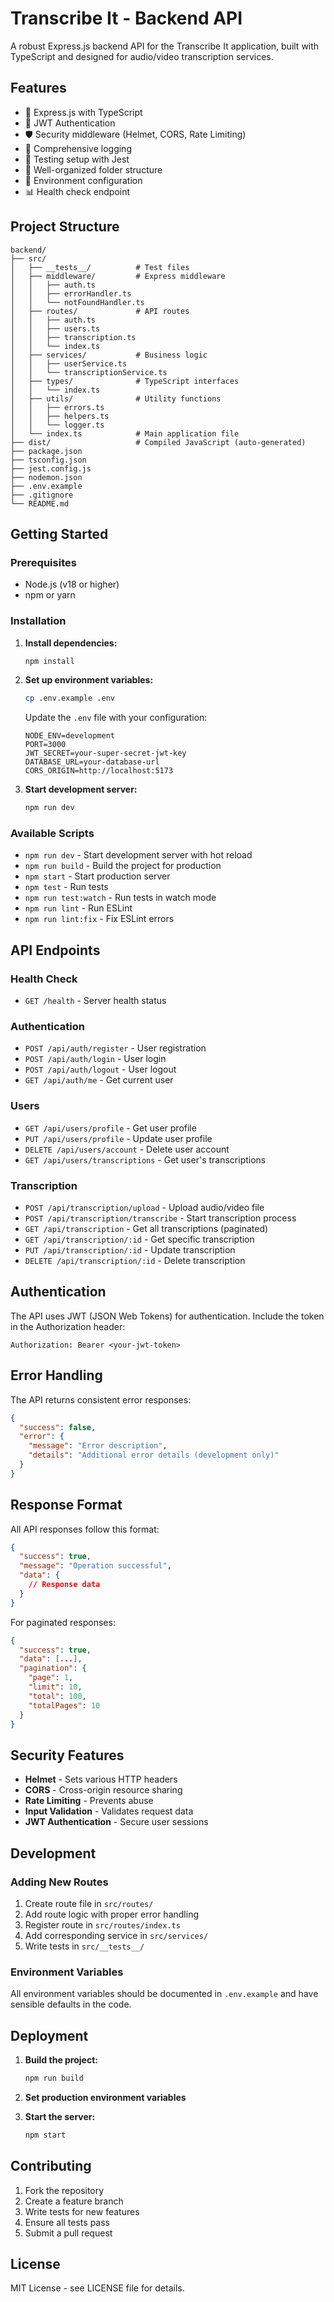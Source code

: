 # Transcribe It - Backend API

A robust Express.js backend API for the Transcribe It application, built with TypeScript and designed for audio/video transcription services.

## Features

- 🚀 Express.js with TypeScript
- 🔐 JWT Authentication
- 🛡️ Security middleware (Helmet, CORS, Rate Limiting)
- 📝 Comprehensive logging
- 🧪 Testing setup with Jest
- 📁 Well-organized folder structure
- 🔧 Environment configuration
- 📊 Health check endpoint

## Project Structure

```
backend/
├── src/
│   ├── __tests__/          # Test files
│   ├── middleware/         # Express middleware
│   │   ├── auth.ts
│   │   ├── errorHandler.ts
│   │   └── notFoundHandler.ts
│   ├── routes/             # API routes
│   │   ├── auth.ts
│   │   ├── users.ts
│   │   ├── transcription.ts
│   │   └── index.ts
│   ├── services/           # Business logic
│   │   ├── userService.ts
│   │   └── transcriptionService.ts
│   ├── types/              # TypeScript interfaces
│   │   └── index.ts
│   ├── utils/              # Utility functions
│   │   ├── errors.ts
│   │   ├── helpers.ts
│   │   └── logger.ts
│   └── index.ts            # Main application file
├── dist/                   # Compiled JavaScript (auto-generated)
├── package.json
├── tsconfig.json
├── jest.config.js
├── nodemon.json
├── .env.example
├── .gitignore
└── README.md
```

## Getting Started

### Prerequisites

- Node.js (v18 or higher)
- npm or yarn

### Installation

1. **Install dependencies:**

   ```bash
   npm install
   ```

2. **Set up environment variables:**

   ```bash
   cp .env.example .env
   ```

   Update the `.env` file with your configuration:

   ```env
   NODE_ENV=development
   PORT=3000
   JWT_SECRET=your-super-secret-jwt-key
   DATABASE_URL=your-database-url
   CORS_ORIGIN=http://localhost:5173
   ```

3. **Start development server:**
   ```bash
   npm run dev
   ```

### Available Scripts

- `npm run dev` - Start development server with hot reload
- `npm run build` - Build the project for production
- `npm start` - Start production server
- `npm test` - Run tests
- `npm run test:watch` - Run tests in watch mode
- `npm run lint` - Run ESLint
- `npm run lint:fix` - Fix ESLint errors

## API Endpoints

### Health Check

- `GET /health` - Server health status

### Authentication

- `POST /api/auth/register` - User registration
- `POST /api/auth/login` - User login
- `POST /api/auth/logout` - User logout
- `GET /api/auth/me` - Get current user

### Users

- `GET /api/users/profile` - Get user profile
- `PUT /api/users/profile` - Update user profile
- `DELETE /api/users/account` - Delete user account
- `GET /api/users/transcriptions` - Get user's transcriptions

### Transcription

- `POST /api/transcription/upload` - Upload audio/video file
- `POST /api/transcription/transcribe` - Start transcription process
- `GET /api/transcription` - Get all transcriptions (paginated)
- `GET /api/transcription/:id` - Get specific transcription
- `PUT /api/transcription/:id` - Update transcription
- `DELETE /api/transcription/:id` - Delete transcription

## Authentication

The API uses JWT (JSON Web Tokens) for authentication. Include the token in the Authorization header:

```
Authorization: Bearer <your-jwt-token>
```

## Error Handling

The API returns consistent error responses:

```json
{
  "success": false,
  "error": {
    "message": "Error description",
    "details": "Additional error details (development only)"
  }
}
```

## Response Format

All API responses follow this format:

```json
{
  "success": true,
  "message": "Operation successful",
  "data": {
    // Response data
  }
}
```

For paginated responses:

```json
{
  "success": true,
  "data": [...],
  "pagination": {
    "page": 1,
    "limit": 10,
    "total": 100,
    "totalPages": 10
  }
}
```

## Security Features

- **Helmet** - Sets various HTTP headers
- **CORS** - Cross-origin resource sharing
- **Rate Limiting** - Prevents abuse
- **Input Validation** - Validates request data
- **JWT Authentication** - Secure user sessions

## Development

### Adding New Routes

1. Create route file in `src/routes/`
2. Add route logic with proper error handling
3. Register route in `src/routes/index.ts`
4. Add corresponding service in `src/services/`
5. Write tests in `src/__tests__/`

### Environment Variables

All environment variables should be documented in `.env.example` and have sensible defaults in the code.

## Deployment

1. **Build the project:**

   ```bash
   npm run build
   ```

2. **Set production environment variables**

3. **Start the server:**
   ```bash
   npm start
   ```

## Contributing

1. Fork the repository
2. Create a feature branch
3. Write tests for new features
4. Ensure all tests pass
5. Submit a pull request

## License

MIT License - see LICENSE file for details.
